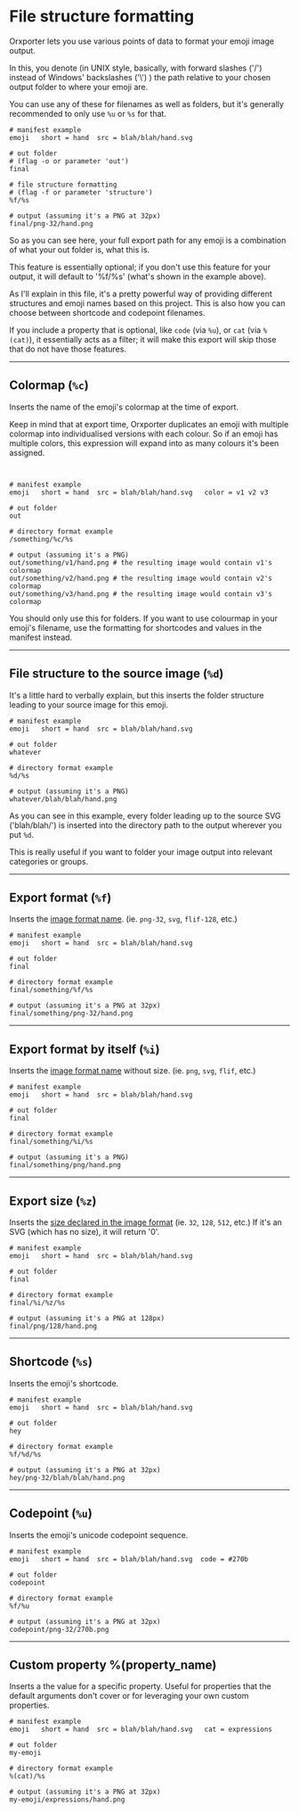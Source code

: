 
# File structure formatting

Orxporter lets you use various points of data to format your emoji image output.

In this, you denote (in UNIX style, basically, with forward slashes ('/') instead of Windows' backslashes ('\\') ) the path relative to your chosen output folder to where your emoji are.

You can use any of these for filenames as well as folders, but it's generally recommended to only use `%u` or `%s` for that.

```
# manifest example
emoji   short = hand  src = blah/blah/hand.svg

# out folder
# (flag -o or parameter 'out')
final

# file structure formatting
# (flag -f or parameter 'structure')
%f/%s

# output (assuming it's a PNG at 32px)
final/png-32/hand.png

```

So as you can see here, your full export path for any emoji is a combination of what your out folder is, what this is.

This feature is essentially optional; if you don't use this feature for your output, it will default to '%f/%s' (what's shown in the example above).

As I'll explain in this file, it's a pretty powerful way of providing different structures and emoji names based on this project. This is also how you can choose between shortcode and codepoint filenames.

If you include a property that is optional, like `code` (via `%u`), or `cat` (via `%(cat)`), it essentially acts as a filter; it will make this export will skip those that do not have those features.

---

## Colormap (`%c`)

Inserts the name of the emoji's colormap at the time of export.

Keep in mind that at export time, Orxporter duplicates an emoji with multiple colormap into individualised versions with each colour. So if an emoji has multiple colors, this expression will expand into as many colours it's been assigned.

```


# manifest example
emoji   short = hand  src = blah/blah/hand.svg   color = v1 v2 v3

# out folder
out

# directory format example
/something/%c/%s

# output (assuming it's a PNG)
out/something/v1/hand.png # the resulting image would contain v1's colormap
out/something/v2/hand.png # the resulting image would contain v2's colormap
out/something/v3/hand.png # the resulting image would contain v3's colormap

```

You should only use this for folders. If you want to use colourmap in your emoji's filename, use the formatting for shortcodes and values in the manifest instead.

---


## File structure to the source image (`%d`)

It's a little hard to verbally explain, but this inserts the folder structure leading to your source image for this emoji.

```
# manifest example
emoji   short = hand  src = blah/blah/hand.svg

# out folder
whatever

# directory format example
%d/%s

# output (assuming it's a PNG)
whatever/blah/blah/hand.png

```

As you can see in this example, every folder leading up to the source SVG ('blah/blah/') is inserted into the directory path to the output wherever you put `%d`.

This is really useful if you want to folder your image output into relevant categories or groups.

----

## Export format (`%f`)

Inserts the [image format name](image_formats.md). (ie. `png-32`, `svg`, `flif-128`, etc.)

```
# manifest example
emoji   short = hand  src = blah/blah/hand.svg

# out folder
final

# directory format example
final/something/%f/%s

# output (assuming it's a PNG at 32px)
final/something/png-32/hand.png

```
----
## Export format by itself (`%i`)

Inserts the [image format name](image_formats.md) without size. (ie. `png`, `svg`, `flif`, etc.)

```
# manifest example
emoji   short = hand  src = blah/blah/hand.svg

# out folder
final

# directory format example
final/something/%i/%s

# output (assuming it's a PNG)
final/something/png/hand.png

```
---

## Export size (`%z`)

Inserts the [size declared in the image format](image_formats.md) (ie. `32`, `128`, `512`, etc.)
If it's an SVG (which has no size), it will return '0'.

```
# manifest example
emoji   short = hand  src = blah/blah/hand.svg

# out folder
final

# directory format example
final/%i/%z/%s

# output (assuming it's a PNG at 128px)
final/png/128/hand.png

```
---
## Shortcode (`%s`)

Inserts the emoji's shortcode.

```
# manifest example
emoji   short = hand  src = blah/blah/hand.svg

# out folder
hey

# directory format example
%f/%d/%s

# output (assuming it's a PNG at 32px)
hey/png-32/blah/blah/hand.png

```

----

## Codepoint (`%u`)

Inserts the emoji's unicode codepoint sequence.

```
# manifest example
emoji   short = hand  src = blah/blah/hand.svg  code = #270b

# out folder
codepoint

# directory format example
%f/%u

# output (assuming it's a PNG at 32px)
codepoint/png-32/270b.png

```

----

## Custom property **%(property_name)**

Inserts a the value for a specific property. Useful for properties that the default arguments don't cover or for leveraging your own custom properties.

```
# manifest example
emoji   short = hand  src = blah/blah/hand.svg   cat = expressions

# out folder
my-emoji

# directory format example
%(cat)/%s

# output (assuming it's a PNG at 32px)
my-emoji/expressions/hand.png

```
